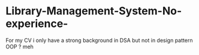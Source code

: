 # Library-Management-System-No-experience-

For my CV
i only have a strong background in DSA but not in design pattern
OOP ? meh
